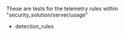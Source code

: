 These are tests for the telemetry rules within "security_solution/server/usage"
* detection_rules
  

